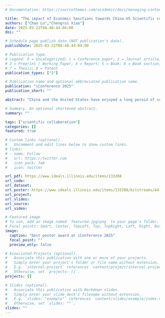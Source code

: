 ```yaml
---
# Documentation: https://sourcethemes.com/academic/docs/managing-content/

title: "The impact of Economic Sanctions towards China-US Scientific collaboration: Evidence from the Civil Universities in the Entity List"
authors: ["Chao Lu","Chengrui Xiao"]
date: 2025-03-22T08:48:44-04:00
doi: ""

# Schedule page publish date (NOT publication's date).
publishDate: 2025-03-22T08:48:44-04:00

# Publication type.
# Legend: 0 = Uncategorized; 1 = Conference paper; 2 = Journal article;
# 3 = Preprint / Working Paper; 4 = Report; 5 = Book; 6 = Book section;
# 7 = Thesis; 8 = Patent
publication_types: ["1"]

# Publication name and optional abbreviated publication name.
publication: "iConference 2025"
publication_short: ""

abstract: "China and the United States have enjoyed a long peroid of scientific col-laboration. However, the economic sanctions imposed by the U.S. govern-ment on China since 2018 appear to have disrupted this productive rela-tionship. This study examines the potential impact of these sanctions on China-U.S. scientific collaboration, using the seven civilian universities, commonly referred to as SSND, as a case study. Drawing on scientific pub-lication data from the Web of Science spanning more than 20 years, we as-sess how political tensions may have affected collaboration among indi-vidual researchers in both countries. Preliminary analysis of over 300,000 records suggests that, following China's entry into the World Trade Organi-zation (WTO) and especially around the time of the 2008 Beijing Olympics, SSND universities formed increasingly strong partnerships with U.S. insti-tutions, benefiting researchers in both nations. However, after the U.S. gov-ernment issued the Entity List to restrict trade with Chinese companies and even civilian universities, SSND institutions—representative of many Chinese universities affected by the sanctions—showed a significant de-cline in collaborations with U.S. affiliations. Instead, they shifted toward partnerships with domestic organizations and institutions in other coun-tries. From a publication output perspective, these sanctions have negative-ly impacted not only Chinese researchers but also their close American col-laborators."

# Summary. An optional shortened abstract.
summary: ""

tags: ["scientific collaboration"]
categories: []
featured: true

# Custom links (optional).
#   Uncomment and edit lines below to show custom links.
# links:
# - name: Follow
#   url: https://twitter.com
#   icon_pack: fab
#   icon: twitter

url_pdf: https://www.ideals.illinois.edu/items/133288
url_code:
url_dataset:
url_poster: https://www.ideals.illinois.edu/items/133288/bitstreams/441110/data.pdf
url_project:
url_slides:
url_source:
url_video:

# Featured image
# To use, add an image named `featured.jpg/png` to your page's folder. 
# Focal points: Smart, Center, TopLeft, Top, TopRight, Left, Right, BottomLeft, Bottom, BottomRight.
image:
  caption: "best poster award at iConference 2025"
  focal_point: ""
  preview_only: false

# Associated Projects (optional).
#   Associate this publication with one or more of your projects.
#   Simply enter your project's folder or file name without extension.
#   E.g. `internal-project` references `content/project/internal-project/index.md`.
#   Otherwise, set `projects: []`.
projects: []

# Slides (optional).
#   Associate this publication with Markdown slides.
#   Simply enter your slide deck's filename without extension.
#   E.g. `slides: "example"` references `content/slides/example/index.md`.
#   Otherwise, set `slides: ""`.
slides: ""
---
```

